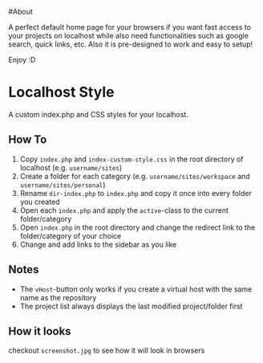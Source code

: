 #About

A perfect default home page for your browsers if you want fast access to your projects on localhost while also need functionalities such as google search, quick links, etc. Also it is pre-designed to work and easy to setup!

Enjoy :D

# Localhost Style

A custom index.php and CSS styles for your localhost.

## How To

1. Copy `index.php` and `index-custom-style.css` in the root directory of localhost (e.g. `username/sites`)
2. Create a folder for each category (e.g. `username/sites/workspace` and `username/sites/personal`)
3. Rename `dir-index.php` to `index.php` and copy it once into every folder you created
4. Open each `index.php` and apply the `active`-class to the current folder/category
5. Open `index.php` in the root directory and change the redirect link to the folder/category of your choice
6. Change and add links to the sidebar as you like

## Notes

* The `vHost`-button only works if you create a virtual host with the same name as the repository
* The project list always displays the last modified project/folder first

## How it looks

checkout `screenshot.jpg` to see how it will look in browsers
